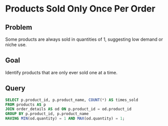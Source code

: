 
# Products Sold Only Once Per Order

## Problem
Some products are always sold in quantities of 1, suggesting low demand or niche use.

## Goal
Identify products that are only ever sold one at a time.

## Query
```sql
SELECT p.product_id, p.product_name, COUNT(*) AS times_sold
FROM products AS p
JOIN order_details AS od ON p.product_id = od.product_id
GROUP BY p.product_id, p.product_name
HAVING MIN(od.quantity) = 1 AND MAX(od.quantity) = 1;


